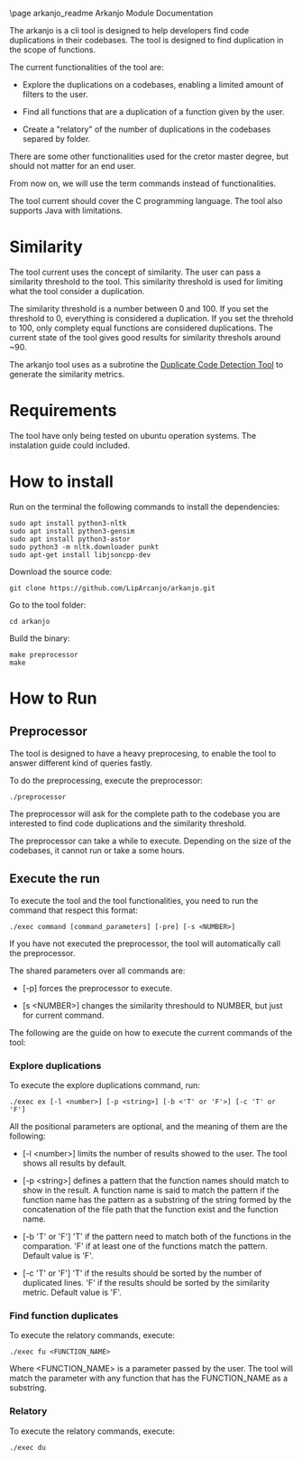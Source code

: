 \page arkanjo_readme Arkanjo Module Documentation

The arkanjo is a cli tool is designed to help developers find code duplications in their codebases.
The tool is designed to find duplication in the scope of functions.

The current functionalities of the tool are:

- Explore the duplications on a codebases, enabling a limited amount of filters to the user.

- Find all functions that are a duplication of a function given by the user.

- Create a "relatory" of the number of duplications in the codebases separed by folder.

There are some other functionalities used for the cretor master degree, but should not matter for 
an end user. 

From now on, we will use the term commands instead of functionalities.

The tool current should cover the C programming language. 
The tool also supports Java with limitations.

# Similarity

The tool current uses the concept of similarity. The user can pass a similarity threshold
to the tool. This similarity threshold is used for limiting what the tool consider a duplication. 

The similarity threshold is a number between 0 and 100. If you set the threshold to 0, everything is
considered a duplication. If you set the threhold to 100, only complety equal functions are considered
duplications. The current state of the tool gives good results for similarity threshols around ~90.

The arkanjo tool uses as a subrotine the 
[Duplicate Code Detection Tool](https://github.com/platisd/duplicate-code-detection-tool) to generate
the similarity metrics.

# Requirements

The tool have only being tested on ubuntu operation systems. The instalation guide could included.

# How to install

Run on the terminal the following commands to install the dependencies:

```
sudo apt install python3-nltk
sudo apt install python3-gensim
sudo apt install python3-astor
sudo python3 -m nltk.downloader punkt
sudo apt-get install libjsoncpp-dev
```

Download the source code:

```
git clone https://github.com/LipArcanjo/arkanjo.git
```

Go to the tool folder:

```
cd arkanjo
```

Build the binary:

```
make preprocessor
make
```

# How to Run

## Preprocessor

The tool is designed to have a heavy preprocesing, to enable the tool to answer different kind of queries fastly.

To do the preprocessing, execute the preprocessor:

```
./preprocessor
```

The preprocessor will ask for the complete path to the codebase you are interested to find code duplications and
the similarity threshold.

The preprocessor can take a while to execute. Depending on the size of the codebases, it cannot run or take a some hours. 

## Execute the run

To execute the tool and the tool functionalities, you need to run the command that respect this format:

```
./exec command [command_parameters] [-pre] [-s <NUMBER>]
```

If you have not executed the preprocessor, the tool will automatically call the preprocessor.

The shared parameters over all commands are:

- [-p] forces the preprocessor to execute.

- [s \<NUMBER\>] changes the similarity threshould to NUMBER, but just for current command.

The following are the guide on how to execute the current commands of the tool:

### Explore duplications

To execute the explore duplications command, run:

```
./exec ex [-l <number>] [-p <string>] [-b <'T' or 'F'>] [-c 'T' or 'F'] 
```

All the positional parameters are optional, and the meaning of them are the following:

- [-l \<number\>] limits the number of results showed to the user. The tool shows all results by default.

- [-p \<string\>] defines a pattern that the function names should match to show in the result. A
function name is said to match the pattern if the function name has the pattern as a substring of the string 
formed by the concatenation of the file path that the function exist and the function name.

- [-b 'T' or 'F'] 'T' if the pattern need to match both of the functions in the comparation. 'F' if at least
one of the functions match the pattern. Default value is 'F'.

- [-c 'T' or 'F'] 'T' if the results should be sorted by the number of duplicated lines. 'F' if the results
should be sorted by the similarity metric. Default value is 'F'.

### Find function duplicates

To execute the relatory commands, execute:

```
./exec fu <FUNCTION_NAME>
```

Where \<FUNCTION_NAME\> is a parameter passed by the user. The tool will match
the parameter with any function that has the FUNCTION_NAME as a substring.

### Relatory

To execute the relatory commands, execute:

```
./exec du
```

